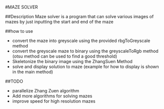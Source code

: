 #MAZE SOLVER

##Description
Maze solver is a program that can solve various images of mazes by just
inputting the start and end of the maze

##how to use
 - convert the maze into greyscale using the provided rbgToGreyscale method
 - convert the greyscale maze to binary using the greyscaleToRgb method 
    (otsu method can be used to find a good threshold)
 - Skeletonize the binary image using the ZhangSuen Method
 - solve and display solution to maze (example for how to display is shown in the main method)


##TODO

 - parallelize Zhang Zuen algorithm
 - Add more algorithms for solving mazes
 - improve speed for high resolution mazes